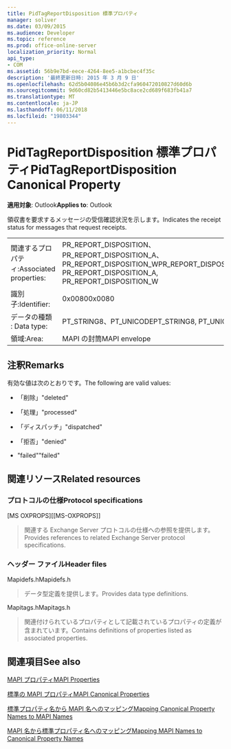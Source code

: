 ```yaml
---
title: PidTagReportDisposition 標準プロパティ
manager: soliver
ms.date: 03/09/2015
ms.audience: Developer
ms.topic: reference
ms.prod: office-online-server
localization_priority: Normal
api_type:
- COM
ms.assetid: 56b9e7bd-eece-4264-8ee5-a1bcbec4f35c
description: '最終更新日時: 2015 年 3 月 9 日'
ms.openlocfilehash: 62d5b04086e45b6b3d2cfa960472010827d60d6b
ms.sourcegitcommit: 9d60cd82b5413446e5bc8ace2cd689f683fb41a7
ms.translationtype: MT
ms.contentlocale: ja-JP
ms.lasthandoff: 06/11/2018
ms.locfileid: "19803344"
---
```

# <a name="pidtagreportdisposition-canonical-property"></a><span data-ttu-id="5304e-103">PidTagReportDisposition 標準プロパティ</span><span class="sxs-lookup"><span data-stu-id="5304e-103">PidTagReportDisposition Canonical Property</span></span>

  
  
<span data-ttu-id="5304e-104">**適用対象**: Outlook</span><span class="sxs-lookup"><span data-stu-id="5304e-104">**Applies to**: Outlook</span></span> 
  
<span data-ttu-id="5304e-105">領収書を要求するメッセージの受信確認状況を示します。</span><span class="sxs-lookup"><span data-stu-id="5304e-105">Indicates the receipt status for messages that request receipts.</span></span> 
  
|||
|:-----|:-----|
|<span data-ttu-id="5304e-106">関連するプロパティ:</span><span class="sxs-lookup"><span data-stu-id="5304e-106">Associated properties:</span></span>  <br/> |<span data-ttu-id="5304e-107">PR_REPORT_DISPOSITION、PR_REPORT_DISPOSITION_A、PR_REPORT_DISPOSITION_W</span><span class="sxs-lookup"><span data-stu-id="5304e-107">PR_REPORT_DISPOSITION, PR_REPORT_DISPOSITION_A, PR_REPORT_DISPOSITION_W</span></span>  <br/> |
|<span data-ttu-id="5304e-108">識別子:</span><span class="sxs-lookup"><span data-stu-id="5304e-108">Identifier:</span></span>  <br/> |<span data-ttu-id="5304e-109">0x0080</span><span class="sxs-lookup"><span data-stu-id="5304e-109">0x0080</span></span>  <br/> |
|<span data-ttu-id="5304e-110">データの種類 : </span><span class="sxs-lookup"><span data-stu-id="5304e-110">Data type:</span></span>  <br/> |<span data-ttu-id="5304e-111">PT_STRING8、PT_UNICODE</span><span class="sxs-lookup"><span data-stu-id="5304e-111">PT_STRING8, PT_UNICODE</span></span>  <br/> |
|<span data-ttu-id="5304e-112">領域:</span><span class="sxs-lookup"><span data-stu-id="5304e-112">Area:</span></span>  <br/> |<span data-ttu-id="5304e-113">MAPI の封筒</span><span class="sxs-lookup"><span data-stu-id="5304e-113">MAPI envelope</span></span>  <br/> |
   
## <a name="remarks"></a><span data-ttu-id="5304e-114">注釈</span><span class="sxs-lookup"><span data-stu-id="5304e-114">Remarks</span></span>

<span data-ttu-id="5304e-115">有効な値は次のとおりです。</span><span class="sxs-lookup"><span data-stu-id="5304e-115">The following are valid values:</span></span>
  
- <span data-ttu-id="5304e-116">「削除」</span><span class="sxs-lookup"><span data-stu-id="5304e-116">"deleted"</span></span>
    
- <span data-ttu-id="5304e-117">「処理」</span><span class="sxs-lookup"><span data-stu-id="5304e-117">"processed"</span></span>
    
- <span data-ttu-id="5304e-118">「ディスパッチ」</span><span class="sxs-lookup"><span data-stu-id="5304e-118">"dispatched"</span></span>
    
- <span data-ttu-id="5304e-119">「拒否」</span><span class="sxs-lookup"><span data-stu-id="5304e-119">"denied"</span></span>
    
- <span data-ttu-id="5304e-120">"failed"</span><span class="sxs-lookup"><span data-stu-id="5304e-120">"failed"</span></span>
    
## <a name="related-resources"></a><span data-ttu-id="5304e-121">関連リソース</span><span class="sxs-lookup"><span data-stu-id="5304e-121">Related resources</span></span>

### <a name="protocol-specifications"></a><span data-ttu-id="5304e-122">プロトコルの仕様</span><span class="sxs-lookup"><span data-stu-id="5304e-122">Protocol specifications</span></span>

<span data-ttu-id="5304e-123">[MS OXPROPS]</span><span class="sxs-lookup"><span data-stu-id="5304e-123">[[MS-OXPROPS]]</span></span> 
  
> <span data-ttu-id="5304e-124">関連する Exchange Server プロトコルの仕様への参照を提供します。</span><span class="sxs-lookup"><span data-stu-id="5304e-124">Provides references to related Exchange Server protocol specifications.</span></span>
    
### <a name="header-files"></a><span data-ttu-id="5304e-125">ヘッダー ファイル</span><span class="sxs-lookup"><span data-stu-id="5304e-125">Header files</span></span>

<span data-ttu-id="5304e-126">Mapidefs.h</span><span class="sxs-lookup"><span data-stu-id="5304e-126">Mapidefs.h</span></span>
  
> <span data-ttu-id="5304e-127">データ型定義を提供します。</span><span class="sxs-lookup"><span data-stu-id="5304e-127">Provides data type definitions.</span></span>
    
<span data-ttu-id="5304e-128">Mapitags.h</span><span class="sxs-lookup"><span data-stu-id="5304e-128">Mapitags.h</span></span>
  
> <span data-ttu-id="5304e-129">関連付けられているプロパティとして記載されているプロパティの定義が含まれています。</span><span class="sxs-lookup"><span data-stu-id="5304e-129">Contains definitions of properties listed as associated properties.</span></span>
    
## <a name="see-also"></a><span data-ttu-id="5304e-130">関連項目</span><span class="sxs-lookup"><span data-stu-id="5304e-130">See also</span></span>



[<span data-ttu-id="5304e-131">MAPI プロパティ</span><span class="sxs-lookup"><span data-stu-id="5304e-131">MAPI Properties</span></span>](mapi-properties.md)
  
[<span data-ttu-id="5304e-132">標準の MAPI プロパティ</span><span class="sxs-lookup"><span data-stu-id="5304e-132">MAPI Canonical Properties</span></span>](mapi-canonical-properties.md)
  
[<span data-ttu-id="5304e-133">標準プロパティ名から MAPI 名へのマッピング</span><span class="sxs-lookup"><span data-stu-id="5304e-133">Mapping Canonical Property Names to MAPI Names</span></span>](mapping-canonical-property-names-to-mapi-names.md)
  
[<span data-ttu-id="5304e-134">MAPI 名から標準プロパティ名へのマッピング</span><span class="sxs-lookup"><span data-stu-id="5304e-134">Mapping MAPI Names to Canonical Property Names</span></span>](mapping-mapi-names-to-canonical-property-names.md)

